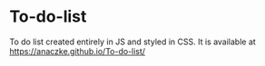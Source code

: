 # To-do-list
To do list created entirely in JS and  styled in CSS.
It is available at https://anaczke.github.io/To-do-list/
